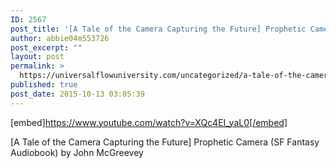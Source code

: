 ```yaml
---
ID: 2567
post_title: '[A Tale of the Camera Capturing the Future] Prophetic Camera (SF Audiobook)'
author: abbie04m553726
post_excerpt: ""
layout: post
permalink: >
  https://universalflowuniversity.com/uncategorized/a-tale-of-the-camera-capturing-the-future-prophetic-camera-sf-audiobook/
published: true
post_date: 2015-10-13 03:05:39
---
```

[embed]https://www.youtube.com/watch?v=XQc4EI_yaL0[/embed]<br>
<p>[A Tale of the Camera Capturing the Future] Prophetic Camera (SF Fantasy Audiobook) by John McGreevey</p>